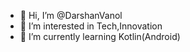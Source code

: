 - 👋 Hi, I’m @DarshanVanol
- 👀 I’m interested in Tech,Innovation
- 🌱 I’m currently learning Kotlin(Android)
